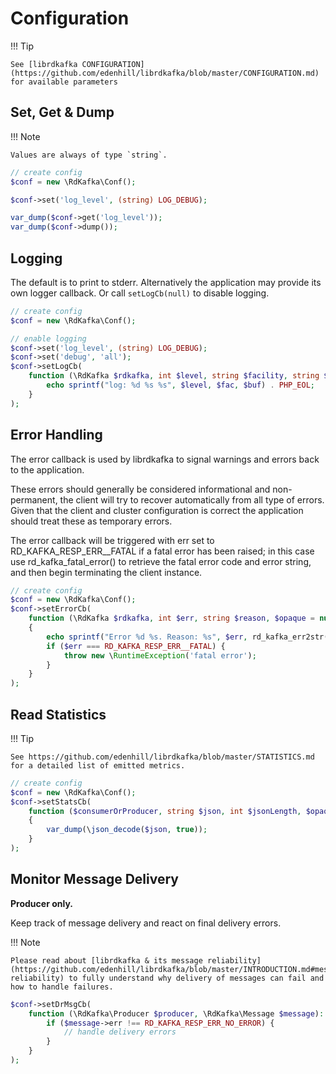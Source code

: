 # Configuration

!!! Tip

    See [librdkafka CONFIGURATION](https://github.com/edenhill/librdkafka/blob/master/CONFIGURATION.md) for available parameters

## Set, Get & Dump

!!! Note

    Values are always of type `string`.

```php
// create config
$conf = new \RdKafka\Conf();

$conf->set('log_level', (string) LOG_DEBUG);

var_dump($conf->get('log_level'));
var_dump($conf->dump());
```

## Logging

The default is to print to stderr. Alternatively the application may provide its own logger callback. Or call `setLogCb(null)` to disable
logging.

```php
// create config
$conf = new \RdKafka\Conf();

// enable logging
$conf->set('log_level', (string) LOG_DEBUG);
$conf->set('debug', 'all');
$conf->setLogCb(
    function (\RdKafka $rdkafka, int $level, string $facility, string $message): void {
        echo sprintf("log: %d %s %s", $level, $fac, $buf) . PHP_EOL;
    }
);
```

## Error Handling

The error callback is used by librdkafka to signal warnings and errors back to the application.

These errors should generally be considered informational and non-permanent, the client will try to recover automatically from all type of
errors. Given that the client and cluster configuration is correct the application should treat these as temporary errors.

The error callback will be triggered with err set to RD_KAFKA_RESP_ERR__FATAL if a fatal error has been raised; in this case use
rd_kafka_fatal_error() to retrieve the fatal error code and error string, and then begin terminating the client instance.

```php
// create config
$conf = new \RdKafka\Conf();
$conf->setErrorCb(
    function (\RdKafka $rdkafka, int $err, string $reason, $opaque = null): void 
    {
        echo sprintf("Error %d %s. Reason: %s", $err, rd_kafka_err2str($err), $reason) . PHP_EOL;
        if ($err === RD_KAFKA_RESP_ERR__FATAL) {
            throw new \RuntimeException('fatal error');
        }
    }
);
```

## Read Statistics

!!! Tip

    See https://github.com/edenhill/librdkafka/blob/master/STATISTICS.md for a detailed list of emitted metrics.

```php
// create config
$conf = new \RdKafka\Conf();
$conf->setStatsCb(
    function ($consumerOrProducer, string $json, int $jsonLength, $opaque = null): void 
    {
        var_dump(\json_decode($json, true));
    }
);
```

## Monitor Message Delivery

__Producer only.__

Keep track of message delivery and react on final delivery errors.

!!! Note

    Please read about [librdkafka & its message reliability](https://github.com/edenhill/librdkafka/blob/master/INTRODUCTION.md#message-reliability) to fully understand why delivery of messages can fail and how to handle failures.

```php
$conf->setDrMsgCb(
    function (\RdKafka\Producer $producer, \RdKafka\Message $message): void {
        if ($message->err !== RD_KAFKA_RESP_ERR_NO_ERROR) {
            // handle delivery errors
        }
    }
);
```